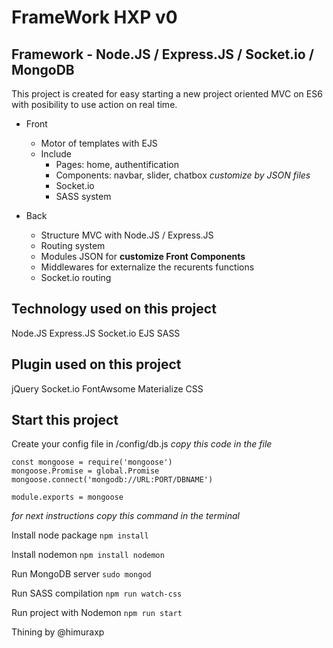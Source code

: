 # FrameWork HXP v0

## Framework - Node.JS / Express.JS / Socket.io / MongoDB

This project is created for easy starting a new project oriented MVC on ES6 with posibility to use action on real time.

* Front
    * Motor of templates with EJS
    * Include
        * Pages: home, authentification
        * Components: navbar, slider, chatbox *customize by JSON files*
        * Socket.io
        * SASS system

* Back
    * Structure MVC with Node.JS / Express.JS
    * Routing system
    * Modules JSON for **customize Front Components**
    * Middlewares for externalize the recurents functions
    * Socket.io routing

## Technology used on this project

Node.JS
Express.JS
Socket.io
EJS
SASS

## Plugin used on this project

jQuery
Socket.io
FontAwsome
Materialize CSS

## Start this project

Create your config file in /config/db.js 
*copy this code in the file*
```
const mongoose = require('mongoose')
mongoose.Promise = global.Promise
mongoose.connect('mongodb://URL:PORT/DBNAME')

module.exports = mongoose
```

*for next instructions copy this command in the terminal*

Install node package
`npm install`

Install nodemon
`npm install nodemon`

Run MongoDB server
`sudo mongod`

Run SASS compilation
`npm run watch-css`

Run project with Nodemon
`npm run start`

Thining by @himuraxp
